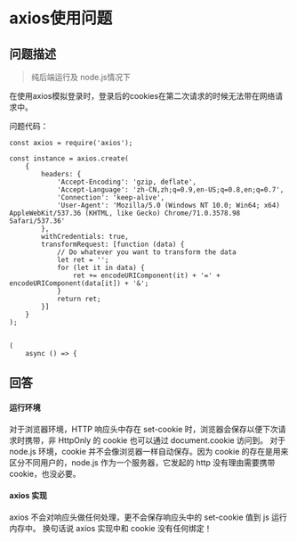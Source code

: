 # axios使用问题

## 问题描述

> 纯后端运行及 node.js情况下

在使用axios模拟登录时，登录后的cookies在第二次请求的时候无法带在网络请求中。

问题代码：

```
const axios = require('axios');

const instance = axios.create(
    {
        headers: {
            'Accept-Encoding': 'gzip, deflate',
            'Accept-Language': 'zh-CN,zh;q=0.9,en-US;q=0.8,en;q=0.7',
            'Connection': 'keep-alive',
            'User-Agent': 'Mozilla/5.0 (Windows NT 10.0; Win64; x64) AppleWebKit/537.36 (KHTML, like Gecko) Chrome/71.0.3578.98 Safari/537.36'
        },
        withCredentials: true,
        transformRequest: [function (data) {
            // Do whatever you want to transform the data
            let ret = '';
            for (let it in data) {
                ret += encodeURIComponent(it) + '=' + encodeURIComponent(data[it]) + '&';
            }
            return ret;
        }]
    }
);


(
    async () => {
```



## 回答

#### 运行环境

对于浏览器环境，HTTP 响应头中存在 set-cookie 时，浏览器会保存以便下次请求时携带，非 HttpOnly 的 cookie 也可以通过 document.cookie 访问到。
对于 node.js 环境，cookie 并不会像浏览器一样自动保存。因为 cookie 的存在是用来区分不同用户的，node.js 作为一个服务器，它发起的 http 没有理由需要携带 cookie，也没必要。

#### axios 实现

axios 不会对响应头做任何处理，更不会保存响应头中的 set-cookie 值到 js 运行内存中。
换句话说 axios 实现中和 cookie 没有任何绑定！